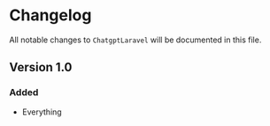 # Changelog

All notable changes to `ChatgptLaravel` will be documented in this file.

## Version 1.0

### Added
- Everything
